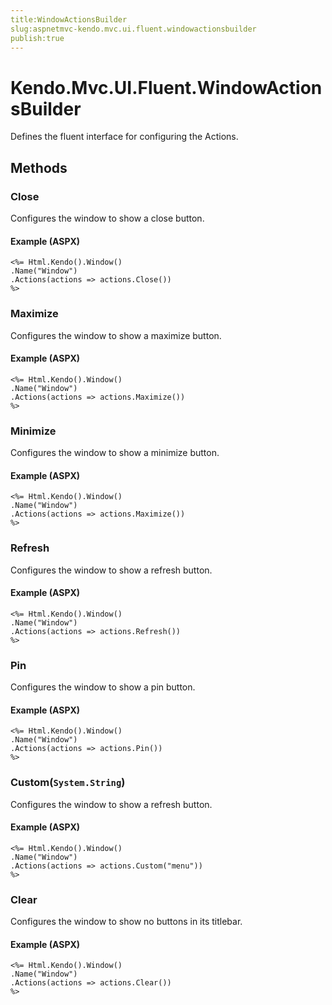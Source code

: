```yaml
---
title:WindowActionsBuilder
slug:aspnetmvc-kendo.mvc.ui.fluent.windowactionsbuilder
publish:true
---
```


# Kendo.Mvc.UI.Fluent.WindowActionsBuilder
Defines the fluent interface for configuring the Actions.



## Methods

### Close
Configures the window to show a close button.




#### Example (ASPX)
    <%= Html.Kendo().Window()
    .Name("Window")
    .Actions(actions => actions.Close())
    %>


### Maximize
Configures the window to show a maximize button.




#### Example (ASPX)
    <%= Html.Kendo().Window()
    .Name("Window")
    .Actions(actions => actions.Maximize())
    %>


### Minimize
Configures the window to show a minimize button.




#### Example (ASPX)
    <%= Html.Kendo().Window()
    .Name("Window")
    .Actions(actions => actions.Maximize())
    %>


### Refresh
Configures the window to show a refresh button.




#### Example (ASPX)
    <%= Html.Kendo().Window()
    .Name("Window")
    .Actions(actions => actions.Refresh())
    %>


### Pin
Configures the window to show a pin button.




#### Example (ASPX)
    <%= Html.Kendo().Window()
    .Name("Window")
    .Actions(actions => actions.Pin())
    %>


### Custom(`System.String`)
Configures the window to show a refresh button.




#### Example (ASPX)
    <%= Html.Kendo().Window()
    .Name("Window")
    .Actions(actions => actions.Custom("menu"))
    %>


### Clear
Configures the window to show no buttons in its titlebar.




#### Example (ASPX)
    <%= Html.Kendo().Window()
    .Name("Window")
    .Actions(actions => actions.Clear())
    %>



 
